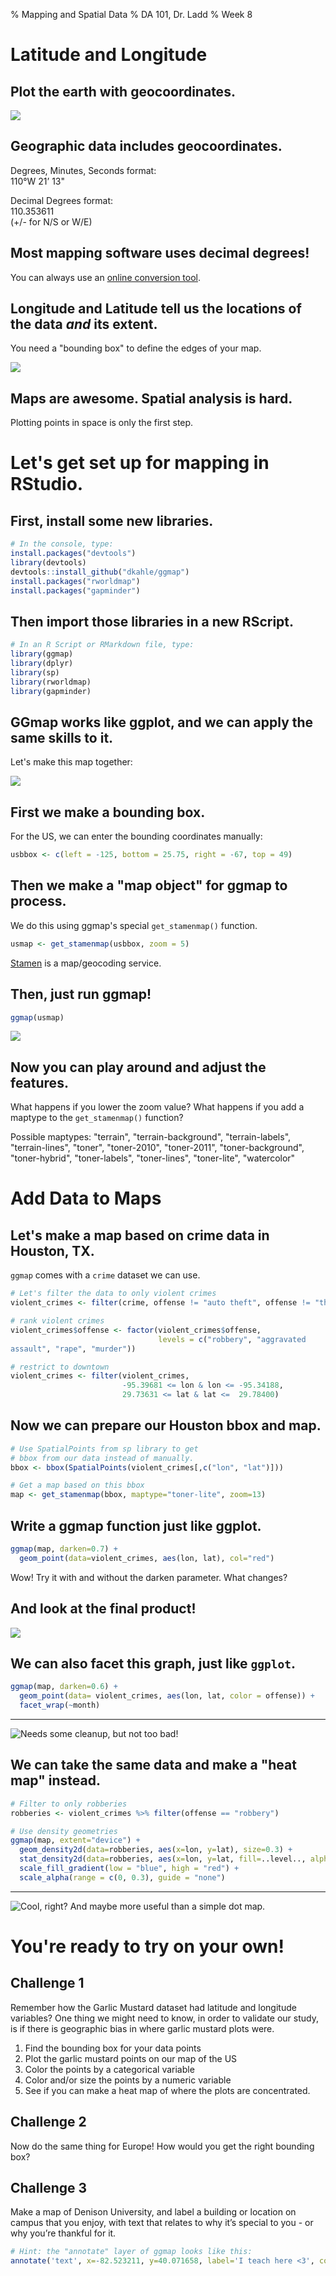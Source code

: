 % Mapping and Spatial Data
% DA 101, Dr. Ladd
% Week 8

# Latitude and Longitude

## Plot the earth with geocoordinates.

![](img/latlong.png)

## Geographic data includes geocoordinates.

Degrees, Minutes, Seconds format:  
110°W 21’ 13"

Decimal Degrees format:  
110.353611  
(+/- for N/S or W/E)

## Most mapping software uses decimal degrees!

You can always use an [online conversion tool](https://data.aad.gov.au/aadc/calc/dms_decimal.cfm).

## Longitude and Latitude tell us the locations of the data *and* its extent.

You need a "bounding box" to define the edges of your map.

![](img/boundingbox.png)

## Maps are awesome. Spatial analysis is hard.

Plotting points in space is only the first step.

# Let's get set up for mapping in RStudio.

## First, install some new libraries.

```r
# In the console, type:
install.packages("devtools")
library(devtools)
devtools::install_github("dkahle/ggmap")
install.packages("rworldmap")
install.packages("gapminder")
```

## Then import those libraries in a new RScript.

```r
# In an R Script or RMarkdown file, type:
library(ggmap)
library(dplyr)
library(sp)
library(rworldmap)
library(gapminder)
```

## GGmap works like ggplot, and we can apply the same skills to it.

Let's make this map together:

![](img/usmap.png)

## First we make a bounding box.

For the US, we can enter the bounding coordinates manually:

```r
usbbox <- c(left = -125, bottom = 25.75, right = -67, top = 49)
```

## Then we make a "map object" for ggmap to process.

We do this using ggmap's special `get_stamenmap()` function.

```r
usmap <- get_stamenmap(usbbox, zoom = 5)
```

[Stamen](http://maps.stamen.com/#watercolor/12/37.7706/-122.3782) is a map/geocoding service.

## Then, just run ggmap!

```r
ggmap(usmap)
```

![](img/usmap.png)

## Now you can play around and adjust the features.

What happens if you lower the zoom value? What happens if you add a maptype to the `get_stamenmap()` function?

Possible maptypes: "terrain", "terrain-background", "terrain-labels", "terrain-lines", "toner", "toner-2010", "toner-2011", "toner-background", "toner-hybrid", "toner-labels", "toner-lines", "toner-lite", "watercolor"

# Add Data to Maps

## Let's make a map based on crime data in Houston, TX.

`ggmap` comes with a `crime` dataset we can use.

```r
# Let's filter the data to only violent crimes
violent_crimes <- filter(crime, offense != "auto theft", offense != "theft", offense != "burglary")

# rank violent crimes
violent_crimes$offense <- factor(violent_crimes$offense,
                                 levels = c("robbery", "aggravated 
assault", "rape", "murder"))

# restrict to downtown
violent_crimes <- filter(violent_crimes,
                         -95.39681 <= lon & lon <= -95.34188,
                         29.73631 <= lat & lat <=  29.78400)
```

## Now we can prepare our Houston bbox and map.

```r
# Use SpatialPoints from sp library to get
# bbox from our data instead of manually.
bbox <- bbox(SpatialPoints(violent_crimes[,c("lon", "lat")]))

# Get a map based on this bbox
map <- get_stamenmap(bbox, maptype="toner-lite", zoom=13)
```

## Write a ggmap function just like ggplot.

```r
ggmap(map, darken=0.7) +
  geom_point(data=violent_crimes, aes(lon, lat), col="red")
```

Wow! Try it with and without the darken parameter. What changes?

## And look at the final product!

![](img/houston1.png)

## We can also facet this graph, just like `ggplot`.

```r
ggmap(map, darken=0.6) +
  geom_point(data= violent_crimes, aes(lon, lat, color = offense)) +
  facet_wrap(~month)
```

---

![Needs some cleanup, but not too bad!](img/houston2.png)

## We can take the same data and make a "heat map" instead.

```r
# Filter to only robberies
robberies <- violent_crimes %>% filter(offense == "robbery")

# Use density geometries
ggmap(map, extent="device") +
  geom_density2d(data=robberies, aes(x=lon, y=lat), size=0.3) +
  stat_density2d(data=robberies, aes(x=lon, y=lat, fill=..level.., alpha=..level..), size=0.01, bins=16, geom="polygon") +
  scale_fill_gradient(low = "blue", high = "red") +
  scale_alpha(range = c(0, 0.3), guide = "none")
```

---

![Cool, right? And maybe more useful than a simple dot map.](img/houston3.png)

# You're ready to try on your own!

## Challenge 1

Remember how the Garlic Mustard dataset had latitude and longitude variables? One thing we might need to know, in order to validate our study, is if there is geographic bias in where garlic mustard plots were.

1. Find the bounding box for your data points 
2. Plot the garlic mustard points on our map of the US
3. Color the points by a categorical variable
4. Color and/or size the points by a numeric variable
5. See if you can make a heat map of where the plots are concentrated.

## Challenge 2

Now do the same thing for Europe! How would you get the right bounding box?

## Challenge 3

Make a map of Denison University, and label a building or location on campus that you enjoy, with text that relates to why it’s special to you - or why you’re thankful for it.

```r
# Hint: the "annotate" layer of ggmap looks like this:
annotate('text', x=-82.523211, y=40.071658, label='I teach here <3', colour=I('white'), size=4)
```

